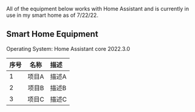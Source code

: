 All of the equipment below works with Home Assistant and is currently in use in my smart home as of 7/22/22.

## Smart Home Equipment

Operating System: Home Assistant core 2022.3.0


| 序号 | 名称   | 描述       |
| :--- | :----: | :--------- |
| 1    | 项目A  | 描述A      |
| 2    | 项目B  | 描述B      |
| 3    | 项目C  | 描述C      |

